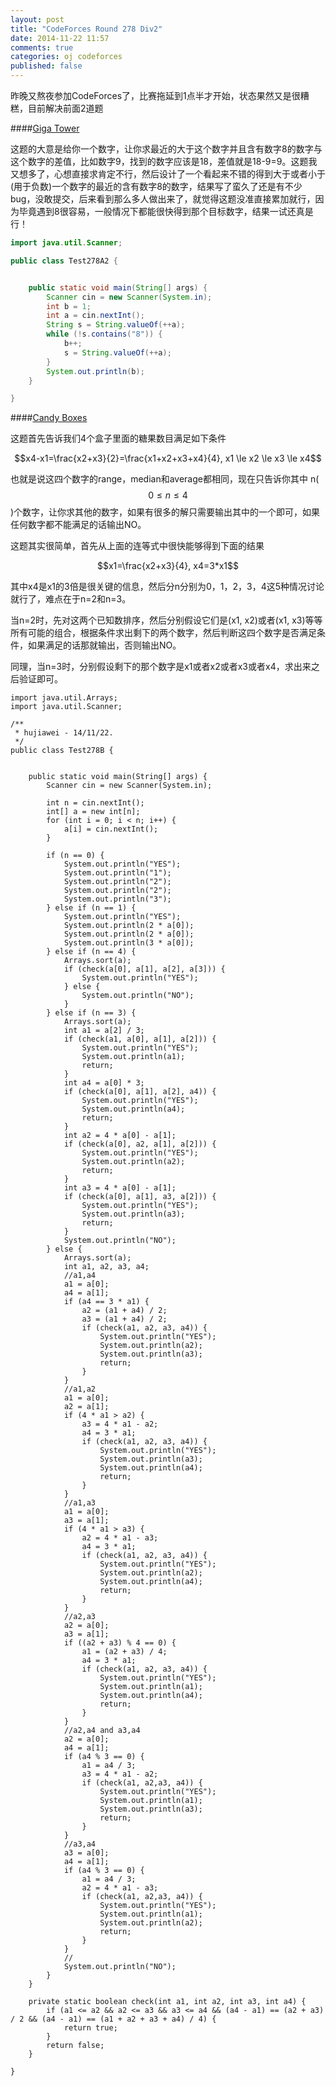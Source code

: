 ```yaml
---
layout: post
title: "CodeForces Round 278 Div2"
date: 2014-11-22 11:57
comments: true
categories: oj codeforces
published: false
---
```


昨晚又熬夜参加CodeForces了，比赛拖延到1点半才开始，状态果然又是很糟糕，目前解决前面2道题


####[Giga Tower](http://codeforces.com/contest/488/problem/A)

这题的大意是给你一个数字，让你求最近的大于这个数字并且含有数字8的数字与这个数字的差值，比如数字9，找到的数字应该是18，差值就是18-9=9。这题我又想多了，心想直接求肯定不行，然后设计了一个看起来不错的得到大于或者小于(用于负数)一个数字的最近的含有数字8的数字，结果写了蛮久了还是有不少bug，没敢提交，后来看到那么多人做出来了，就觉得这题没准直接累加就行，因为毕竟遇到8很容易，一般情况下都能很快得到那个目标数字，结果一试还真是行！

```java
import java.util.Scanner;

public class Test278A2 {


    public static void main(String[] args) {
        Scanner cin = new Scanner(System.in);
        int b = 1;
        int a = cin.nextInt();
        String s = String.valueOf(++a);
        while (!s.contains("8")) {
            b++;
            s = String.valueOf(++a);
        }
        System.out.println(b);
    }

}

```


####[Candy Boxes](http://codeforces.com/contest/488/problem/B)

这题首先告诉我们4个盒子里面的糖果数目满足如下条件

$$x4-x1=\frac{x2+x3}{2}=\frac{x1+x2+x3+x4}{4}, x1 \le x2 \le x3 \le x4$$

也就是说这四个数字的range，median和average都相同，现在只告诉你其中
n($$0 \le n \le 4$$)个数字，让你求其他的数字，如果有很多的解只需要输出其中的一个即可，如果任何数字都不能满足的话输出NO。

这题其实很简单，首先从上面的连等式中很快能够得到下面的结果

$$x1=\frac{x2+x3}{4}, x4=3*x1$$

其中x4是x1的3倍是很关键的信息，然后分n分别为0，1，2，3，4这5种情况讨论就行了，难点在于n=2和n=3。

当n=2时，先对这两个已知数排序，然后分别假设它们是(x1, x2)或者(x1, x3)等等所有可能的组合，根据条件求出剩下的两个数字，然后判断这四个数字是否满足条件，如果满足的话那就输出，否则输出NO。

同理，当n=3时，分别假设剩下的那个数字是x1或者x2或者x3或者x4，求出来之后验证即可。

```
import java.util.Arrays;
import java.util.Scanner;

/**
 * hujiawei - 14/11/22.
 */
public class Test278B {


    public static void main(String[] args) {
        Scanner cin = new Scanner(System.in);

        int n = cin.nextInt();
        int[] a = new int[n];
        for (int i = 0; i < n; i++) {
            a[i] = cin.nextInt();
        }

        if (n == 0) {
            System.out.println("YES");
            System.out.println("1");
            System.out.println("2");
            System.out.println("2");
            System.out.println("3");
        } else if (n == 1) {
            System.out.println("YES");
            System.out.println(2 * a[0]);
            System.out.println(2 * a[0]);
            System.out.println(3 * a[0]);
        } else if (n == 4) {
            Arrays.sort(a);
            if (check(a[0], a[1], a[2], a[3])) {
                System.out.println("YES");
            } else {
                System.out.println("NO");
            }
        } else if (n == 3) {
            Arrays.sort(a);
            int a1 = a[2] / 3;
            if (check(a1, a[0], a[1], a[2])) {
                System.out.println("YES");
                System.out.println(a1);
                return;
            }
            int a4 = a[0] * 3;
            if (check(a[0], a[1], a[2], a4)) {
                System.out.println("YES");
                System.out.println(a4);
                return;
            }
            int a2 = 4 * a[0] - a[1];
            if (check(a[0], a2, a[1], a[2])) {
                System.out.println("YES");
                System.out.println(a2);
                return;
            }
            int a3 = 4 * a[0] - a[1];
            if (check(a[0], a[1], a3, a[2])) {
                System.out.println("YES");
                System.out.println(a3);
                return;
            }
            System.out.println("NO");
        } else {
            Arrays.sort(a);
            int a1, a2, a3, a4;
            //a1,a4
            a1 = a[0];
            a4 = a[1];
            if (a4 == 3 * a1) {
                a2 = (a1 + a4) / 2;
                a3 = (a1 + a4) / 2;
                if (check(a1, a2, a3, a4)) {
                    System.out.println("YES");
                    System.out.println(a2);
                    System.out.println(a3);
                    return;
                }
            }
            //a1,a2
            a1 = a[0];
            a2 = a[1];
            if (4 * a1 > a2) {
                a3 = 4 * a1 - a2;
                a4 = 3 * a1;
                if (check(a1, a2, a3, a4)) {
                    System.out.println("YES");
                    System.out.println(a3);
                    System.out.println(a4);
                    return;
                }
            }
            //a1,a3
            a1 = a[0];
            a3 = a[1];
            if (4 * a1 > a3) {
                a2 = 4 * a1 - a3;
                a4 = 3 * a1;
                if (check(a1, a2, a3, a4)) {
                    System.out.println("YES");
                    System.out.println(a2);
                    System.out.println(a4);
                    return;
                }
            }
            //a2,a3
            a2 = a[0];
            a3 = a[1];
            if ((a2 + a3) % 4 == 0) {
                a1 = (a2 + a3) / 4;
                a4 = 3 * a1;
                if (check(a1, a2, a3, a4)) {
                    System.out.println("YES");
                    System.out.println(a1);
                    System.out.println(a4);
                    return;
                }
            }
            //a2,a4 and a3,a4
            a2 = a[0];
            a4 = a[1];
            if (a4 % 3 == 0) {
                a1 = a4 / 3;
                a3 = 4 * a1 - a2;
                if (check(a1, a2,a3, a4)) {
                    System.out.println("YES");
                    System.out.println(a1);
                    System.out.println(a3);
                    return;
                }
            }
            //a3,a4
            a3 = a[0];
            a4 = a[1];
            if (a4 % 3 == 0) {
                a1 = a4 / 3;
                a2 = 4 * a1 - a3;
                if (check(a1, a2,a3, a4)) {
                    System.out.println("YES");
                    System.out.println(a1);
                    System.out.println(a2);
                    return;
                }
            }
            //
            System.out.println("NO");
        }
    }

    private static boolean check(int a1, int a2, int a3, int a4) {
        if (a1 <= a2 && a2 <= a3 && a3 <= a4 && (a4 - a1) == (a2 + a3) / 2 && (a4 - a1) == (a1 + a2 + a3 + a4) / 4) {
            return true;
        }
        return false;
    }

}
```
